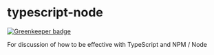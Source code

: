 # typescript-node

[![Greenkeeper badge](https://badges.greenkeeper.io/basarat/typescript-node.svg)](https://greenkeeper.io/)

For discussion of how to be effective with TypeScript and NPM / Node

